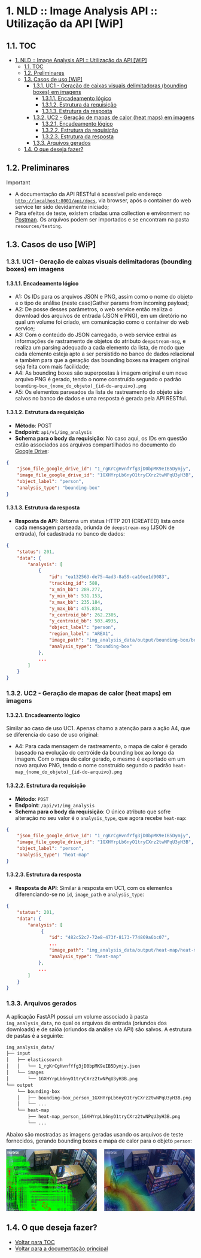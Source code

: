 # 1. NLD :: Image Analysis API :: Utilização da API [WiP]

## 1.1. TOC

- [1. NLD :: Image Analysis API :: Utilização da API \[WiP\]](#1-nld--image-analysis-api--utilização-da-api-wip)
  - [1.1. TOC](#11-toc)
  - [1.2. Preliminares](#12-preliminares)
  - [1.3. Casos de uso \[WiP\]](#13-casos-de-uso-wip)
    - [1.3.1. UC1 - Geração de caixas visuais delimitadoras (bounding boxes) em imagens](#131-uc1---geração-de-caixas-visuais-delimitadoras-bounding-boxes-em-imagens)
      - [1.3.1.1. Encadeamento lógico](#1311-encadeamento-lógico)
      - [1.3.1.2. Estrutura da requisição](#1312-estrutura-da-requisição)
      - [1.3.1.3. Estrutura da resposta](#1313-estrutura-da-resposta)
    - [1.3.2. UC2 - Geração de mapas de calor (heat maps) em imagens](#132-uc2---geração-de-mapas-de-calor-heat-maps-em-imagens)
      - [1.3.2.1. Encadeamento lógico](#1321-encadeamento-lógico)
      - [1.3.2.2. Estrutura da requisição](#1322-estrutura-da-requisição)
      - [1.3.2.3. Estrutura da resposta](#1323-estrutura-da-resposta)
    - [1.3.3. Arquivos gerados](#133-arquivos-gerados)
  - [1.4. O que deseja fazer?](#14-o-que-deseja-fazer)

## 1.2. Preliminares

> [!IMPORTANT]
> - A documentação da API RESTful é acessível pelo endereço [`http://localhost:8001/api/docs`](http://localhost:8001/api/docs), via browser, após o container do web service ter sido devidamente iniciado;
> - Para efeitos de teste, existem criadas uma collection e environment no [Postman](https://gist.github.com/SanderTheDragon/1331397932abaa1d6fbbf63baed5f043). Os arquivos podem ser importados e se encontram na pasta `resources/testing`.

## 1.3. Casos de uso [WiP]

### 1.3.1. UC1 - Geração de caixas visuais delimitadoras (bounding boxes) em imagens

#### 1.3.1.1. Encadeamento lógico

- A1: Os IDs para os arquivos JSON e PNG, assim como o nome do objeto e o tipo de análise (neste caso)Gather params from incoming payload;
- A2: De posse desses parâmetros, o web service então realiza o download dos arquivos de entrada (JSON e PNG), em um diretório no qual um volume foi criado, em comunicação como o container do web service;
- A3: Com o conteúdo do JSON carregado, o web service extrai as informações de rastramento de objetos do atributo `deepstream-msg`, e realiza um parsing adequado a cada elemento da lista, de modo que cada elemento esteja apto a ser persistido no banco de dados relacional e também para que a geração das bounding boxes na imagem original seja feita com mais facilidade;
- A4: As bounding boxes são superpostas à imagem original e um novo arquivo PNG é gerado, tendo o nome construído segundo o padrão `bounding-box_{nome_do_objeto)_{id-do-arquivo}.png`
- A5: Os elementos parseados da lista de rastreamento do objeto são salvos no banco de dados e uma resposta é gerada pela API RESTful.

#### 1.3.1.2. Estrutura da requisição
- **Método**: POST
- **Endpoint**: `api/v1/img_analysis`
- **Schema para o body da requisição**: No caso aqui, os IDs em questão estão associados aos arquivos compartilhados no documento do [Google Drive](https://docs.google.com/document/d/1vlUl3kT_IvQnEPcc83xS4viUIi7edclA55qUXOlFD3g/edit?tab=t.0):

```json
{
    "json_file_google_drive_id": "1_rgKrCgHvnfYfg3jD0bpMK9eIB5Dymjy",
    "image_file_google_drive_id": "1GXHYrpLb6nyO1tryCXrz2twNPqU3yH3B",
    "object_label": "person",
    "analysis_type": "bounding-box"
}
```

#### 1.3.1.3. Estrutura da resposta

- **Resposta de API**: Retorna um status HTTP 201 (CREATED) lista onde cada mensagem parseada, oriunda de `deepstream-msg` (JSON de entrada), foi cadastrada no banco de dados:
```json
{
    "status": 201,
    "data": {
        "analysis": [
            {
                "id": "ea132563-de75-4ad3-8a59-ca16ee1d9083",
                "tracking_id": 588,
                "x_min_bb": 289.277,
                "y_min_bb": 531.153,
                "x_max_bb": 235.184,
                "y_max_bb": 475.834,
                "x_centroid_bb": 262.2305,
                "y_centroid_bb": 503.4935,
                "object_label": "person",
                "region_label": "AREA1",
                "image_path": "img_analysis_data/output/bounding-box/bounding-box_person_1GXHYrpLb6nyO1tryCXrz2twNPqU3yH3B.png",
                "analysis_type": "bounding-box"
            },
            ...        
        ]
    }
}
```

###  1.3.2. UC2 - Geração de mapas de calor (heat maps) em imagens

#### 1.3.2.1. Encadeamento lógico

Similar ao caso de uso UC1. Apenas chamo a atenção para a ação A4, que se diferencia do caso de uso original:

- A4: Para cada mensagem de rastreamento, o mapa de calor é gerado baseado na evolução do centróide da bounding box ao longo da imagem. Com o mapa de calor gerado, o mesmo é exportado em um novo arquivo PNG, tendo o nome construído segundo o padrão `heat-map_{nome_do_objeto)_{id-do-arquivo}.png`


#### 1.3.2.2. Estrutura da requisição
- **Método**: `POST`
- **Endpoint**: `/api/v1/img_analysis`
- **Schema para o body da requisição**: O único atributo que sofre alteração no seu valor é o `analysis_type`, que agora recebe `heat-map`:

```json
{
    "json_file_google_drive_id": "1_rgKrCgHvnfYfg3jD0bpMK9eIB5Dymjy",
    "image_file_google_drive_id": "1GXHYrpLb6nyO1tryCXrz2twNPqU3yH3B",
    "object_label": "person",
    "analysis_type": "heat-map"
}
```

#### 1.3.2.3. Estrutura da resposta

- **Resposta de API**: Similar à resposta em UC1, com os elementos diferenciando-se no `id`, `image_path` e `analysis_type`:
```json
{
    "status": 201,
    "data": {
        "analysis": [
             {
                "id": "482c52c7-72e8-473f-8173-774869a6bc07",
                ...
                "image_path": "img_analysis_data/output/heat-map/heat-map_person_1GXHYrpLb6nyO1tryCXrz2twNPqU3yH3B.png",
                "analysis_type": "heat-map"
            },
            ...        
        ]
    }
}
```

### 1.3.3. Arquivos gerados
 
 A aplicação FastAPI possui um volume associado à pasta `img_analysis_data`, no qual os arquivos de entrada (oriundos dos downloads) e de saíða (oriundos da análise via API) são salvos. A estrutura de pastas é a seguinte:
```bash
img_analysis_data/                                                             # Onde é feito a associação com o volume do container do webservice
├── input
│   ├── elasticsearch                                                          # Onde é salvo o JSON de entrada
│   │   └── 1_rgKrCgHvnfYfg3jD0bpMK9eIB5Dymjy.json
│   └── images                                                                 # Onde é salvo o PNG de entrada
│       └── 1GXHYrpLb6nyO1tryCXrz2twNPqU3yH3B.png
└── output
    └── bounding-box                                                           # Onde são salvos os PNGs com bounding boxes
    │   ├── bounding-box_person_1GXHYrpLb6nyO1tryCXrz2twNPqU3yH3B.png          # Bounding boxes para o objeto "person"
    │   └── ...
    └── heat-map                                                               # Onde são salvos os PNGs com mapas de calor
        ├── heat-map_person_1GXHYrpLb6nyO1tryCXrz2twNPqU3yH3B.png              # Mapa de calor para o objeto "person"
        └── ...
```

Abaixo são mostradas as imagens geradas usando os arquivos de teste fornecidos, gerando bounding boxes e mapa de calor para o objeto `person`:

<div style="display:flex">
  <div style="flex:1;padding-right:10px;">
    <img src="resources/docs/images/bounding-box_person_1GXHYrpLb6nyO1tryCXrz2twNPqU3yH3B.png" width="700"/>
  </div>
  <div style="flex:1;padding-left:10px;">
    <img src="resources/docs/images/heat-map_person_1GXHYrpLb6nyO1tryCXrz2twNPqU3yH3B.png" width="700"/>
  </div>
</div>


## 1.4. O que deseja fazer?

- [Voltar para TOC](#11-toc)
- [Voltar para a documentação principal](./README.md)
